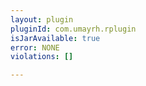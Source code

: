 ```yaml
---
layout: plugin
pluginId: com.umayrh.rplugin
isJarAvailable: true
error: NONE
violations: []

---
```

